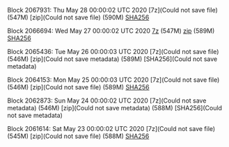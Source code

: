 Block 2067931: Thu May 28 00:00:02 UTC 2020 [7z](Could not save file) (547M) [zip](Could not save file) (590M) [SHA256]()

Block 2066694: Wed May 27 00:00:02 UTC 2020 [7z](https://transfer.sh/oebrh/bootstrap.dat.20200527.7z) (547M) [zip](https://transfer.sh/iWlew/bootstrap.dat.20200527.zip) (589M) [SHA256](https://transfer.sh/d76C3/sha256.txt)

Block 2065436: Tue May 26 00:00:03 UTC 2020 [7z](Could not save file) (546M) [zip](Could not save metadata) (589M) [SHA256](Could not save metadata)

Block 2064153: Mon May 25 00:00:03 UTC 2020 [7z](Could not save file) (546M) [zip](Could not save file) (589M) [SHA256](https://transfer.sh/TE5G6/sha256.txt)

Block 2062873: Sun May 24 00:00:02 UTC 2020 [7z](Could not save metadata) (546M) [zip](Could not save metadata) (588M) [SHA256](Could not save metadata)

Block 2061614: Sat May 23 00:00:02 UTC 2020 [7z](Could not save file) (545M) [zip](Could not save file) (588M) [SHA256]()
